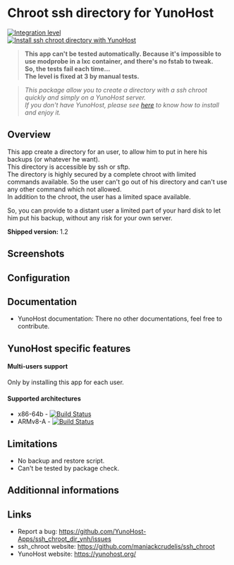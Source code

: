 # Chroot ssh directory for YunoHost

[![Integration level](https://dash.yunohost.org/integration/ssh_chroot_dir.svg)](https://ci-apps.yunohost.org/jenkins/job/ssh_chroot_dir%20%28Community%29/lastBuild/consoleFull)  
[![Install ssh chroot directory with YunoHost](https://install-app.yunohost.org/install-with-yunohost.png)](https://install-app.yunohost.org/?app=ssh_chroot_dir)  
> **This app can't be tested automatically. Because it's impossible to use modprobe in a lxc container, and there's no fstab to tweak.  
So, the tests fail each time...  
The level is fixed at 3 by manual tests.**

> *This package allow you to create a directory with a ssh chroot quickly and simply on a YunoHost server.  
If you don't have YunoHost, please see [here](https://yunohost.org/#/install) to know how to install and enjoy it.*

## Overview

This app create a directory for an user, to allow him to put in here his backups (or whatever he want).  
This directory is accessible by ssh or sftp.  
The directory is highly secured by a complete chroot with limited commands available. So the user can't go out of his directory and can't use any other command which not allowed.  
In addition to the chroot, the user has a limited space available.

So, you can provide to a distant user a limited part of your hard disk to let him put his backup, without any risk for your own server.

**Shipped version:** 1.2

## Screenshots

## Configuration

## Documentation

 * YunoHost documentation: There no other documentations, feel free to contribute.

## YunoHost specific features

#### Multi-users support

Only by installing this app for each user.

#### Supported architectures

* x86-64b - [![Build Status](https://ci-apps.yunohost.org/jenkins/job/ssh_chroot_dir%20(Community)/badge/icon)](https://ci-apps.yunohost.org/jenkins/job/ssh_chroot_dir%20(Community)/)
* ARMv8-A - [![Build Status](https://ci-apps.yunohost.org/jenkins/job/ssh_chroot_dir%20(Community)%20(%7EARM%7E)/badge/icon)](https://ci-apps.yunohost.org/jenkins/job/ssh_chroot_dir%20(Community)%20(%7EARM%7E)/)

## Limitations

* No backup and restore script.
* Can't be tested by package check.

## Additionnal informations

## Links

 * Report a bug: https://github.com/YunoHost-Apps/ssh_chroot_dir_ynh/issues
 * ssh_chroot website: https://github.com/maniackcrudelis/ssh_chroot
 * YunoHost website: https://yunohost.org/
